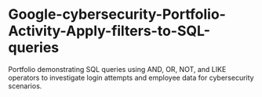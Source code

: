 # Google-cybersecurity-Portfolio-Activity-Apply-filters-to-SQL-queries
Portfolio demonstrating SQL queries using AND, OR, NOT, and LIKE operators to investigate login attempts and employee data for cybersecurity scenarios.
